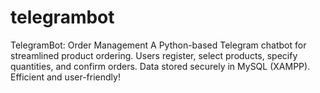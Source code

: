 # telegrambot
TelegramBot: Order Management A Python-based Telegram chatbot for streamlined product ordering. Users register, select products, specify quantities, and confirm orders. Data stored securely in MySQL (XAMPP). Efficient and user-friendly!
